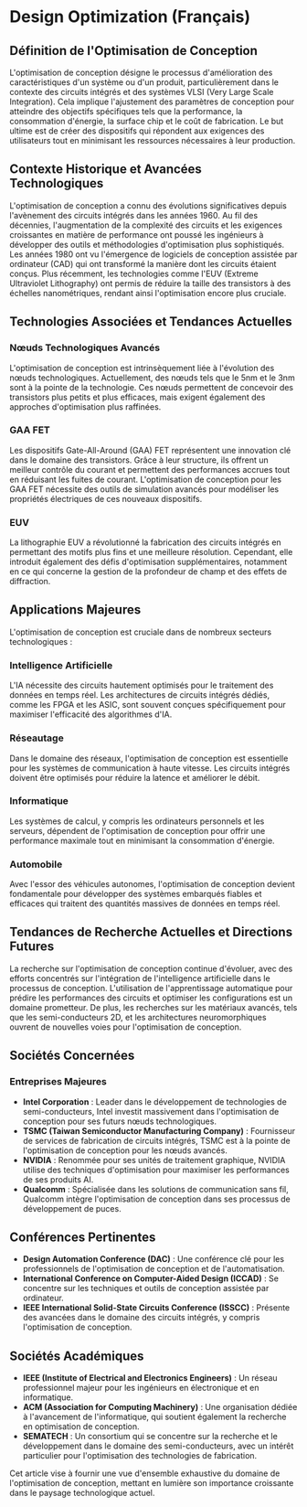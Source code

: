 # Design Optimization (Français)

## Définition de l'Optimisation de Conception

L'optimisation de conception désigne le processus d'amélioration des caractéristiques d'un système ou d'un produit, particulièrement dans le contexte des circuits intégrés et des systèmes VLSI (Very Large Scale Integration). Cela implique l'ajustement des paramètres de conception pour atteindre des objectifs spécifiques tels que la performance, la consommation d'énergie, la surface chip et le coût de fabrication. Le but ultime est de créer des dispositifs qui répondent aux exigences des utilisateurs tout en minimisant les ressources nécessaires à leur production.

## Contexte Historique et Avancées Technologiques

L'optimisation de conception a connu des évolutions significatives depuis l'avènement des circuits intégrés dans les années 1960. Au fil des décennies, l'augmentation de la complexité des circuits et les exigences croissantes en matière de performance ont poussé les ingénieurs à développer des outils et méthodologies d'optimisation plus sophistiqués. Les années 1980 ont vu l'émergence de logiciels de conception assistée par ordinateur (CAD) qui ont transformé la manière dont les circuits étaient conçus. Plus récemment, les technologies comme l'EUV (Extreme Ultraviolet Lithography) ont permis de réduire la taille des transistors à des échelles nanométriques, rendant ainsi l'optimisation encore plus cruciale.

## Technologies Associées et Tendances Actuelles

### Nœuds Technologiques Avancés

L'optimisation de conception est intrinsèquement liée à l'évolution des nœuds technologiques. Actuellement, des nœuds tels que le 5nm et le 3nm sont à la pointe de la technologie. Ces nœuds permettent de concevoir des transistors plus petits et plus efficaces, mais exigent également des approches d'optimisation plus raffinées.

### GAA FET

Les dispositifs Gate-All-Around (GAA) FET représentent une innovation clé dans le domaine des transistors. Grâce à leur structure, ils offrent un meilleur contrôle du courant et permettent des performances accrues tout en réduisant les fuites de courant. L'optimisation de conception pour les GAA FET nécessite des outils de simulation avancés pour modéliser les propriétés électriques de ces nouveaux dispositifs.

### EUV

La lithographie EUV a révolutionné la fabrication des circuits intégrés en permettant des motifs plus fins et une meilleure résolution. Cependant, elle introduit également des défis d'optimisation supplémentaires, notamment en ce qui concerne la gestion de la profondeur de champ et des effets de diffraction.

## Applications Majeures

L'optimisation de conception est cruciale dans de nombreux secteurs technologiques :

### Intelligence Artificielle

L'IA nécessite des circuits hautement optimisés pour le traitement des données en temps réel. Les architectures de circuits intégrés dédiés, comme les FPGA et les ASIC, sont souvent conçues spécifiquement pour maximiser l'efficacité des algorithmes d'IA.

### Réseautage

Dans le domaine des réseaux, l'optimisation de conception est essentielle pour les systèmes de communication à haute vitesse. Les circuits intégrés doivent être optimisés pour réduire la latence et améliorer le débit.

### Informatique

Les systèmes de calcul, y compris les ordinateurs personnels et les serveurs, dépendent de l'optimisation de conception pour offrir une performance maximale tout en minimisant la consommation d'énergie.

### Automobile

Avec l'essor des véhicules autonomes, l'optimisation de conception devient fondamentale pour développer des systèmes embarqués fiables et efficaces qui traitent des quantités massives de données en temps réel.

## Tendances de Recherche Actuelles et Directions Futures

La recherche sur l'optimisation de conception continue d'évoluer, avec des efforts concentrés sur l'intégration de l'intelligence artificielle dans le processus de conception. L'utilisation de l'apprentissage automatique pour prédire les performances des circuits et optimiser les configurations est un domaine prometteur. De plus, les recherches sur les matériaux avancés, tels que les semi-conducteurs 2D, et les architectures neuromorphiques ouvrent de nouvelles voies pour l'optimisation de conception.

## Sociétés Concernées

### Entreprises Majeures

- **Intel Corporation** : Leader dans le développement de technologies de semi-conducteurs, Intel investit massivement dans l'optimisation de conception pour ses futurs nœuds technologiques.
- **TSMC (Taiwan Semiconductor Manufacturing Company)** : Fournisseur de services de fabrication de circuits intégrés, TSMC est à la pointe de l'optimisation de conception pour les nœuds avancés.
- **NVIDIA** : Renommée pour ses unités de traitement graphique, NVIDIA utilise des techniques d'optimisation pour maximiser les performances de ses produits AI.
- **Qualcomm** : Spécialisée dans les solutions de communication sans fil, Qualcomm intègre l'optimisation de conception dans ses processus de développement de puces.

## Conférences Pertinentes

- **Design Automation Conference (DAC)** : Une conférence clé pour les professionnels de l'optimisation de conception et de l'automatisation.
- **International Conference on Computer-Aided Design (ICCAD)** : Se concentre sur les techniques et outils de conception assistée par ordinateur.
- **IEEE International Solid-State Circuits Conference (ISSCC)** : Présente des avancées dans le domaine des circuits intégrés, y compris l'optimisation de conception.

## Sociétés Académiques

- **IEEE (Institute of Electrical and Electronics Engineers)** : Un réseau professionnel majeur pour les ingénieurs en électronique et en informatique.
- **ACM (Association for Computing Machinery)** : Une organisation dédiée à l'avancement de l'informatique, qui soutient également la recherche en optimisation de conception.
- **SEMATECH** : Un consortium qui se concentre sur la recherche et le développement dans le domaine des semi-conducteurs, avec un intérêt particulier pour l'optimisation des technologies de fabrication.

Cet article vise à fournir une vue d'ensemble exhaustive du domaine de l'optimisation de conception, mettant en lumière son importance croissante dans le paysage technologique actuel.